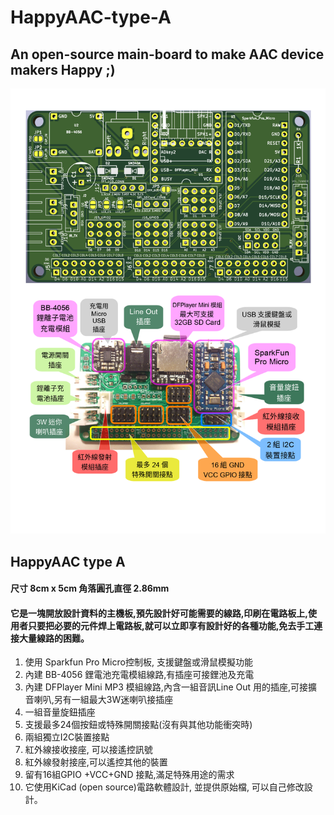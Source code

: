 # HappyAAC-type-A
## An open-source main-board to make AAC device makers Happy ;)
![alt text](https://github.com/ArnixChen/HappyAAC-type-A/blob/main/Pictures/Board/HappyAAC-Type-A.PartsAndFunctions.png "HappyAAC-type-A v2c")

## HappyAAC type A
#### 尺寸 8cm x 5cm 角落圓孔直徑 2.86mm
#### 它是一塊開放設計資料的主機板,預先設計好可能需要的線路,印刷在電路板上,使用者只要把必要的元件焊上電路板,就可以立即享有設計好的各種功能,免去手工連接大量線路的困難。

1. 使用 Sparkfun Pro Micro控制板, 支援鍵盤或滑鼠模擬功能
2. 內建 BB-4056 鋰電池充電模組線路,有插座可接鋰池及充電
3. 內建 DFPlayer Mini MP3 模組線路,內含一組音訊Line Out 用的插座,可接擴音喇叭,另有一組最大3W迷喇叭接插座
4. 一組音量旋鈕插座
5. 支援最多24個按鈕或特殊開關接點(沒有與其他功能衝突時)
6. 兩組獨立I2C裝置接點
7. 紅外線接收接座, 可以接遙控訊號
8. 紅外線發射接座,可以遙控其他的裝置
9. 留有16組GPIO +VCC+GND 接點,滿足特殊用途的需求
10. 它使用KiCad (open source)電路軟體設計, 並提供原始檔, 可以自己修改設計。

